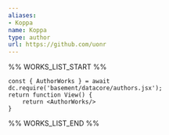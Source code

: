 ```yaml
---
aliases:
- Koppa
name: Koppa
type: author
url: https://github.com/uonr
---
```



%% WORKS_LIST_START %%

```datacorejsx
const { AuthorWorks } = await dc.require('basement/datacore/authors.jsx');
return function View() {
    return <AuthorWorks/>
}
```
%% WORKS_LIST_END %%